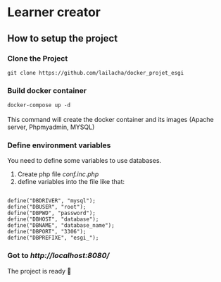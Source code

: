 # Learner creator 

## How to setup the project

### Clone the Project
`git clone https://github.com/lailacha/docker_projet_esgi`

### Build docker container
`docker-compose up -d`  </br> </br>
This command will create the docker container and its images (Apache server, Phpmyadmin, MYSQL)

### Define environment variables

You need to define some variables to use databases. </br>

1. Create php file _conf.inc.php_
2. define variables into the file like that:

```<?php

define("DBDRIVER", "mysql");
define("DBUSER", "root");
define("DBPWD", "password");
define("DBHOST", "database");
define("DBNAME", "database_name");
define("DBPORT", "3306");
define("DBPREFIXE", "esgi_");
```

### Got to **_http://localhost:8080/_**
The project is ready :tada:

